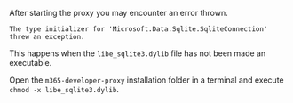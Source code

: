 After starting the proxy you may encounter an error thrown.

```
The type initializer for 'Microsoft.Data.Sqlite.SqliteConnection' threw an exception.
```

This happens when the `libe_sqlite3.dylib` file has not been made an executable.

Open the `m365-developer-proxy` installation folder in a terminal and execute `chmod -x libe_sqlite3.dylib`.
